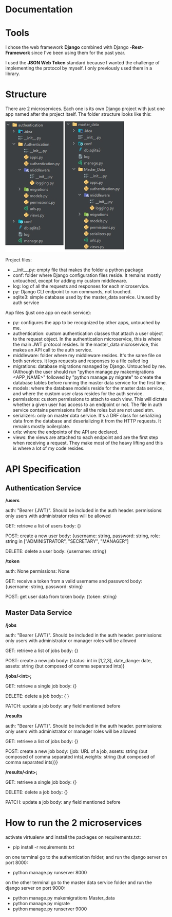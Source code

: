 # Documentation

# Tools

I chose the web framework **Django** combined with Django **-Rest-Framework** since I&#39;ve been using them for the past year.

I used the **JSON Web Token** standard because I wanted the challenge of implementing the protocol by myself. I only previously used them in a library.

# Structure

There are 2 microservices. Each one is its own Django project with just one app named after the project itself. The folder structure looks like this:

![](file_structure.jpg)

Project files:

- \_\_init\_\_.py: empty file that makes the folder a python package
- conf: folder where Django configuration files reside. It remains mostly untouched, except for adding my custom middleware.
- log: log of all the requests and responses for each microservice.
- py: Django CLI endpoint to run commands, not touched.
- sqlite3: simple database used by the master\_data service. Unused by auth service

App files (just one app on each service):

- py: configures the app to be recognized by other apps, untouched by me.
- authentication: custom authentication classes that attach a user object to the request object. In the authentication microservice, this is where the main JWT protocol resides. In the master\_data microservice, this makes an API call to the auth service.
- middleware: folder where my middleware resides. It&#39;s the same file on both services. It logs requests and responses to a file called log
- migrations: database migrations managed by Django. Untouched by me. (Although the user should run &quot;python manage.py makemigrations \<APP_NAME\>&quot; followed by &quot;python manage.py migrate&quot; to create the database tables before running the master data service for the first time.
- models: where the database models reside for the master data service, and where the custom user class resides for the auth service.
- permissions: custom permissions to attach to each view. This will dictate whether a given user has access to an endpoint or not. The file in auth service contains permissions for all the roles but are not used atm.
- serializers: only on master data service. It&#39;s a DRF class for serializing data from the database and deserializing it from the HTTP requests. It remains mostly boilerplate.
- urls: where the endpoints of the API are declared.
- views: the views are attached to each endpoint and are the first step when receiving a request. They make most of the heavy lifting and this is where a lot of my code resides.

# API Specification

## Authentication Service

**/users**

auth: &quot;Bearer {JWT}&quot;. Should be included in the auth header.
 permissions: only users with administrator roles will be allowed

GET: retrieve a list of users
 body: {}

POST: create a new user
 body: {username: string, password: string, role: string in [&quot;ADMINISTRATOR&quot;, &quot;SECRETARY&quot;, &quot;MANAGER&quot;]

DELETE: delete a user
 body: {username: string}

**/token**

auth: None
 permissions: None

GET: receive a token from a valid username and password
 body: {username: string, password: string}

POST: get user data from token
 body: {token: string}

## Master Data Service

**/jobs**

auth: &quot;Bearer {JWT}&quot;. Should be included in the auth header.
 permissions: only users with administrator or manager roles will be allowed

GET: retrieve a list of jobs
 body: {}

POST: create a new job
 body: {status: int in [1,2,3], date_dange: date, assets: string (but composed of comma separated ints)}

**/jobs/\<int\>;**

GET: retrieve a single job
 body: {}

DELETE: delete a job
 body: { }

PATCH: update a job
 body: any field mentioned before

**/results**

auth: &quot;Bearer {JWT}&quot;. Should be included in the auth header.
 permissions: only users with administrator or manager roles will be allowed

GET: retrieve a list of jobs
 body: {}

POST: create a new job
 body: {job: URL of a job, assets: string (but composed of comma separated ints),weights: string (but composed of comma separated ints)}}

**/results/\<int\>;**

GET: retrieve a single job
 body: {}

DELETE: delete a job
 body: {}

PATCH: update a job
 body: any field mentioned before

# How to run the 2 microservices
activate virtualenv and install the packages on requirements.txt:
- pip install -r requirements.txt

on one terminal go to the authentication folder, and run the django server on port 8000:
- python manage.py runserver 8000

on the other terminal go to the master data service folder and run the django server on port 9000:
- python manage.py makemigrations Master_data
- python manage.py migrate
- python manage.py runserver 9000